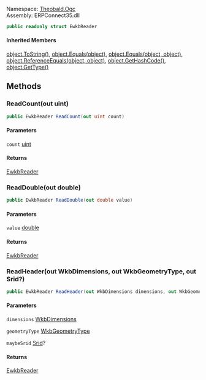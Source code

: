 
Namespace: [Theobald.Ogc](index.md)  
Assembly: ERPConnect35.dll  

```csharp
public readonly struct EwkbReader
```

#### Inherited Members

[object.ToString\(\)](https://learn.microsoft.com/dotnet/api/system.object.tostring), 
[object.Equals\(object\)](https://learn.microsoft.com/dotnet/api/system.object.equals\#system\-object\-equals\(system\-object\)), 
[object.Equals\(object, object\)](https://learn.microsoft.com/dotnet/api/system.object.equals\#system\-object\-equals\(system\-object\-system\-object\)), 
[object.ReferenceEquals\(object, object\)](https://learn.microsoft.com/dotnet/api/system.object.referenceequals), 
[object.GetHashCode\(\)](https://learn.microsoft.com/dotnet/api/system.object.gethashcode), 
[object.GetType\(\)](https://learn.microsoft.com/dotnet/api/system.object.gettype)

## Methods

### <a id="Theobald_Ogc_EwkbReader_ReadCount_System_UInt32__"></a> ReadCount\(out uint\)

```csharp
public EwkbReader ReadCount(out uint count)
```

#### Parameters

`count` [uint](https://learn.microsoft.com/dotnet/api/system.uint32)

#### Returns

 [EwkbReader](Theobald.Ogc.EwkbReader.md)

### <a id="Theobald_Ogc_EwkbReader_ReadDouble_System_Double__"></a> ReadDouble\(out double\)

```csharp
public EwkbReader ReadDouble(out double value)
```

#### Parameters

`value` [double](https://learn.microsoft.com/dotnet/api/system.double)

#### Returns

 [EwkbReader](Theobald.Ogc.EwkbReader.md)

### <a id="Theobald_Ogc_EwkbReader_ReadHeader_Theobald_Ogc_WkbDimensions__Theobald_Ogc_WkbGeometryType__System_Nullable_Theobald_Ogc_Srid___"></a> ReadHeader\(out WkbDimensions, out WkbGeometryType, out Srid?\)

```csharp
public EwkbReader ReadHeader(out WkbDimensions dimensions, out WkbGeometryType geometryType, out Srid? maybeSrid)
```

#### Parameters

`dimensions` [WkbDimensions](Theobald.Ogc.WkbDimensions.md)

`geometryType` [WkbGeometryType](Theobald.Ogc.WkbGeometryType.md)

`maybeSrid` [Srid](Theobald.Ogc.Srid.md)?

#### Returns

 [EwkbReader](Theobald.Ogc.EwkbReader.md)

